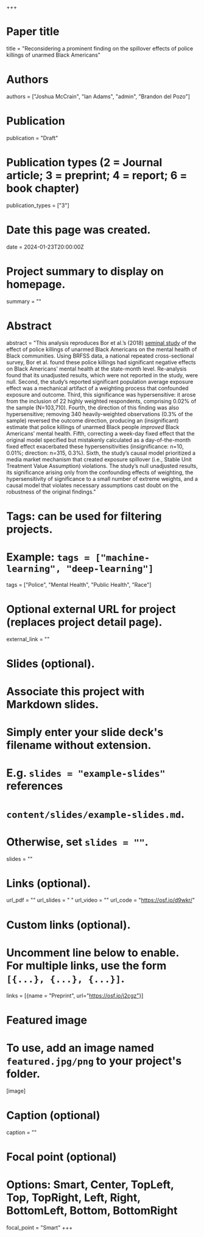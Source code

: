 +++
# Paper title
title = "Reconsidering a prominent finding on the spillover effects of police killings of unarmed Black Americans"

# Authors
authors = ["Joshua McCrain", "Ian Adams", "admin", "Brandon del Pozo"]

# Publication
publication = "Draft"

# Publication types (2 = Journal article; 3 = preprint; 4 = report; 6 = book chapter)
publication_types = ["3"]

# Date this page was created.
date = 2024-01-23T20:00:00Z

# Project summary to display on homepage.
summary = ""

# Abstract
abstract = "This analysis reproduces Bor et  al.’s (2018) [seminal study](https://doi.org/10.1016/S0140-6736(18)31130-9) of the effect of police killings of unarmed Black Americans on the mental health of Black communities. Using BRFSS data,  a national repeated cross-sectional survey, Bor et al. found these police killings had  significant negative effects on Black Americans’ mental health at the state-month level.  Re-analysis found that its unadjusted results, which were not reported in the study, were null. Second, the study’s reported significant population average exposure effect was a  mechanical artifact of a weighting process that confounded exposure and outcome. Third, this significance was hypersensitive: it arose from the inclusion of 22 highly weighted respondents, comprising 0.02% of the sample (N=103,710). Fourth, the direction of this finding was also hypersensitive; removing 340 heavily-weighted observations (0.3% of the  sample) reversed the outcome direction, producing an (insignificant) estimate that police killings of unarmed Black people *improved* Black Americans’ mental health. Fifth, correcting a week-day fixed effect that the original model specified but mistakenly calculated as a day-of-the-month fixed effect exacerbated these hypersensitivities (insignificance: n=10, 0.01%; direction: n=315, 0.3%). Sixth, the study’s causal model prioritized a media market mechanism that created exposure spillover (i.e., Stable Unit Treatment Value Assumption) violations. The study’s null unadjusted results, its significance arising only from the confounding effects of weighting, the hypersensitivity of significance to a small number of extreme weights, and a causal model that violates necessary assumptions cast doubt on  the robustness of the original findings."

# Tags: can be used for filtering projects.
# Example: `tags = ["machine-learning", "deep-learning"]`
tags = ["Police", "Mental Health", "Public Health", "Race"]

# Optional external URL for project (replaces project detail page).
external_link = ""

# Slides (optional).
#   Associate this project with Markdown slides.
#   Simply enter your slide deck's filename without extension.
#   E.g. `slides = "example-slides"` references 
#   `content/slides/example-slides.md`.
#   Otherwise, set `slides = ""`.
slides = ""

# Links (optional).
url_pdf = ""
url_slides = "  "
url_video = ""
url_code = "https://osf.io/d9wkr/"

# Custom links (optional).
#   Uncomment line below to enable. For multiple links, use the form `[{...}, {...}, {...}]`.
links = [{name = "Preprint", url="https://osf.io/j2cgz"}]

# Featured image
# To use, add an image named `featured.jpg/png` to your project's folder. 
[image]
  # Caption (optional)
  caption = ""
  
  # Focal point (optional)
  # Options: Smart, Center, TopLeft, Top, TopRight, Left, Right, BottomLeft, Bottom, BottomRight
  focal_point = "Smart"
+++

